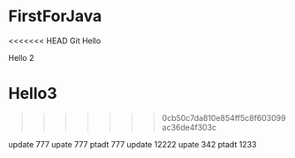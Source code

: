 # FirstForJava
<<<<<<< HEAD
Git
Hello

Hello 2

Hello3
=======
>>>>>>> 0cb50c7da810e854ff5c8f603099ac36de4f303c

update 777
upate 777
ptadt 777
update 12222
upate 342
ptadt 1233
